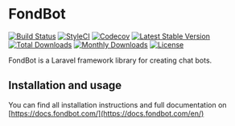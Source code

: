 FondBot
======================

[![Build Status](https://img.shields.io/travis/fondbot/fondbot.svg?style=flat-square)](https://travis-ci.org/fondbot/fondbot)
[![StyleCI](https://styleci.io/repos/78780366/shield)](https://styleci.io/repos/78780366)
[![Codecov](https://img.shields.io/codecov/c/github/fondbot/fondbot.svg?style=flat-square)](https://codecov.io/gh/fondbot/fondbot)
[![Latest Stable Version](https://poser.pugx.org/fondbot/fondbot/v/stable)](https://packagist.org/packages/fondbot/fondbot)
[![Total Downloads](https://poser.pugx.org/fondbot/fondbot/downloads)](https://packagist.org/packages/fondbot/fondbot)
[![Monthly Downloads](https://poser.pugx.org/fondbot/fondbot/d/monthly)](https://packagist.org/packages/fondbot/fondbot)
[![License](https://poser.pugx.org/fondbot/fondbot/license?format=flat-square)](https://packagist.org/packages/fondbot/fondbot)

FondBot is a Laravel framework library for creating chat bots.

## Installation and usage

You can find all installation instructions and full documentation on [https://docs.fondbot.com/](https://docs.fondbot.com/en/)
